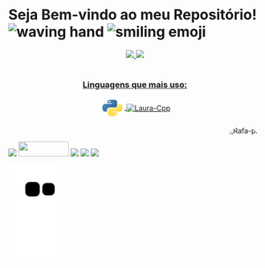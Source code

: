 <h1 align="left"> Seja Bem-vindo ao meu Repositório! 
  <img height="40" width="40" src="https://em-content.zobj.net/source/microsoft-teams/337/waving-hand_1f44b.png" alt="waving hand">
  <img height="40" width="40" src="https://em-content.zobj.net/source/microsoft-teams/337/beaming-face-with-smiling-eyes_1f601.png" alt="smiling emoji"/>
</h1>

<div align="center">
  <a href="https://github.com/Laura-rosce">
  <img height="150em" src="https://github-readme-stats.vercel.app/api?username=Laura-rosce&show_icons=true&theme=cobalt&include_all_commits=true&count_private=true">
  <img height="150em" src="https://github-readme-stats.vercel.app/api/top-langs/?username=Laura-rosce&layout=compact&langs_count=7&theme=cobalt">
    
</div>


<div style="display: inline_block" align="center"><br>
  <h3>Linguagens que mais uso:</h3>
  <abbr title="Python">
     <img align="center" alt="Laura-Python" height="40" width="50" src="https://raw.githubusercontent.com/devicons/devicon/master/icons/python/python-original.svg">
  </abbr>
  <abbr title="CPP">
   <img align="center" alt="Laura-Cpp" height="40" width="50" src="https://cdn.jsdelivr.net/gh/devicons/devicon/icons/cplusplus/cplusplus-original.svg">
  </abbr>
</div>
 
<div style="display: inline_block"><br>
  <img align="right" alt="Rafa-pic" height="150" style="border-radius:50px"; src="https://cdn.discordapp.com/attachments/941162449460158514/962422439445422160/63624974170263.5c24e5846da61.jpg">
</div>

  
  </div>
  
  ##
 
<div> 
  <a href="https://instagram.com/laura_rosce" target="_blank"><img src="https://img.shields.io/badge/-Instagram-%23E4405F?style=for-the-badge&logo=instagram&logoColor=white" target="_blank"></a>
  <a href="https://www.beecrowd.com.br/judge/pt/profile/600344" target="_blank"><img height="30" width="100" src="https://user-images.githubusercontent.com/93408918/162590286-3b46daf1-0d3a-401e-a2e3-6c368df624b6.png" target="_blank"></a>
 <a href="https://discord.com/channels/@me" target="_blank"><img src="https://img.shields.io/badge/Discord-7289DA?style=for-the-badge&logo=discord&logoColor=white" target="_blank"></a> 
  <a href = "mailto:laura.roscelle@escolar.ifrn.edu.br"><img src="https://img.shields.io/badge/-Gmail-%23333?style=for-the-badge&logo=gmail&logoColor=white" target="_blank"></a>
  <a href="https://www.linkedin.com/in/laura-roscelle-38b767234/" target="_blank"><img src="https://img.shields.io/badge/-LinkedIn-%230077B5?style=for-the-badge&logo=linkedin&logoColor=white" target="_blank"></a> 
  
  
  ![Snake animation](https://github.com/Laura-rosce/Laura-rosce/blob/output/github-contribution-grid-snake.svg)
 
</div>

